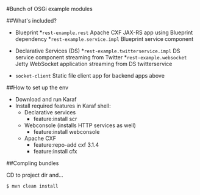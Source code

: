 #Bunch of OSGi example modules

##What's included?

* Blueprint
    *`rest-example.rest` Apache CXF JAX-RS app using Blueprint dependency
    *`rest-example.service.impl` Blueprint service component 

* Declarative Services (DS)
    *`rest-example.twitterservice.impl` DS service component streaming from Twitter
    *`rest-example.websocket` Jetty WebSocket application streaming from DS twitterservice 

* `socket-client` Static file client app for backend apps above   


##How to set up the env

* Download and run Karaf
* Install required features in Karaf shell:
    * Declarative services
        * feature:install scr
    * Webconsole (installs HTTP services as well)
        * feature:install webconsole
    * Apache CXF
        * feature:repo-add cxf 3.1.4
        * feature:install cfx

##Compling bundles
    
CD to project dir and...

    $ mvn clean install





